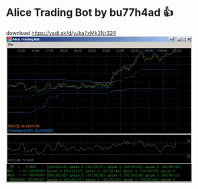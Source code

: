 # Alice Trading Bot by bu77h4ad :+1:
download https://yadi.sk/d/yJka7xMk3Nr324
![alt text](Cover.jpg)
